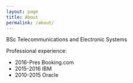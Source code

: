 ```yaml
---
layout: page
title: About
permalink: /about/
---
```


BSc Telecommunications and Electronic Systems

Professional experience:

* 2016-Pres Booking.com
* 2015-2016 IBM
* 2010-2015 Oracle
